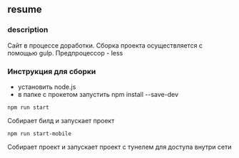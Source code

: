 ## resume
### description

Сайт в процессе доработки.
Сборка проекта осуществляется с помощью gulp. Предпроцессор - less

### Инструкция для сборки
- установить node.js
- в папке с прокетом запустить npm install --save-dev

```
npm run start
```
Собирает билд и запускает проект

```
npm run start-mobile
```
Собирает проект и запускает проект с тунелем для доступа внутри сети
